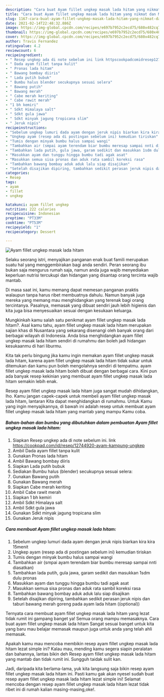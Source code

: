 ```yaml
---
description: "Cara buat Ayam fillet ungkep masak lada hitam yang nikmat dan Mudah Dibuat"
title: "Cara buat Ayam fillet ungkep masak lada hitam yang nikmat dan Mudah Dibuat"
slug: 1167-cara-buat-ayam-fillet-ungkep-masak-lada-hitam-yang-nikmat-dan-mudah-dibuat
date: 2021-02-14T22:48:32.886Z
image: https://img-global.cpcdn.com/recipes/e697b7952c2ecd75/680x482cq70/ayam-fillet-ungkep-masak-lada-hitam-foto-resep-utama.jpg
thumbnail: https://img-global.cpcdn.com/recipes/e697b7952c2ecd75/680x482cq70/ayam-fillet-ungkep-masak-lada-hitam-foto-resep-utama.jpg
cover: https://img-global.cpcdn.com/recipes/e697b7952c2ecd75/680x482cq70/ayam-fillet-ungkep-masak-lada-hitam-foto-resep-utama.jpg
author: Travis Fernandez
ratingvalue: 4.2
reviewcount: 6
recipeingredient:
- " Resep ungkep ada di note sebelum ini link httpscookpadcomidresep12744920ayamkampungungkep"
- " Dada ayam fillet tanpa kulit"
- " Pronas lada hitam"
- " Bawang bombay diiris"
- " Lada putih bubuk"
- " Bumbu halus blender secukupnya sesuai selera"
- " Bawang putih"
- " Bawang merah"
- " Cabe merah keriting"
- " Cabe rawit merah"
- "1 bh kemiri"
- " Sdkt Himalaya salt"
- " Sdkt gula jawa"
- " Sdkt minyak jagung tropicana slim"
- " Jeruk nipis"
recipeinstructions:
- "Sebelum ungkep lumuri dada ayam dengan jeruk nipis biarkan kira kira 15menit"
- "Ungkep ayam (resep ada di postingan sebelum ini) kemudian tiriskan"
- "Tumis dengan minyak bumbu halus sampai wangi"
- "Tambahkan air (smpai ayam terendam biar bumbu meresap sampai nnti diasatkan)"
- "Tambahkan lada putih, gula jawa, garam sedikit dan masukkan 1sdm dulu pronas"
- "Masukkan ayam dan tunggu hingga bumbu tadi agak asat"
- "Masukkan semua sisa pronas dan aduk rata sambil koreksi rasa"
- "Tambahkan bawang bombay aduk aduk lalu siap disajikan"
- "Setelah disajikan dipiring, tambahkan sedikit perasan jeruk nipis dan taburi bawang merah goreng pada ayam lada hitam ((optional))"
categories:
- Resep
tags:
- ayam
- fillet
- ungkep

katakunci: ayam fillet ungkep 
nutrition: 222 calories
recipecuisine: Indonesian
preptime: "PT33M"
cooktime: "PT53M"
recipeyield: "1"
recipecategory: Dessert

---
```



![Ayam fillet ungkep masak lada hitam](https://img-global.cpcdn.com/recipes/e697b7952c2ecd75/680x482cq70/ayam-fillet-ungkep-masak-lada-hitam-foto-resep-utama.jpg)

Selaku seorang istri, menyajikan panganan enak buat famili merupakan suatu hal yang menggembirakan bagi anda sendiri. Peran seorang ibu bukan saja mengurus rumah saja, namun anda juga wajib menyediakan keperluan nutrisi tercukupi dan hidangan yang disantap orang tercinta wajib mantab.

Di masa  saat ini, kamu memang dapat memesan panganan praktis walaupun tanpa harus ribet membuatnya dahulu. Namun banyak juga mereka yang memang mau menghidangkan yang terenak bagi orang tercintanya. Pasalnya, memasak yang dibuat sendiri jauh lebih higienis dan kita juga bisa menyesuaikan sesuai dengan kesukaan keluarga. 



Mungkinkah kamu salah satu penikmat ayam fillet ungkep masak lada hitam?. Asal kamu tahu, ayam fillet ungkep masak lada hitam merupakan sajian khas di Nusantara yang sekarang disenangi oleh banyak orang dari berbagai wilayah di Indonesia. Anda bisa menghidangkan ayam fillet ungkep masak lada hitam sendiri di rumahmu dan boleh jadi hidangan kesukaanmu di hari liburmu.

Kita tak perlu bingung jika kamu ingin memakan ayam fillet ungkep masak lada hitam, karena ayam fillet ungkep masak lada hitam tidak sukar untuk ditemukan dan kamu pun boleh mengolahnya sendiri di tempatmu. ayam fillet ungkep masak lada hitam boleh dibuat dengan berbagai cara. Kini pun ada banyak resep kekinian yang membuat ayam fillet ungkep masak lada hitam semakin lebih enak.

Resep ayam fillet ungkep masak lada hitam juga sangat mudah dihidangkan, lho. Kamu jangan capek-capek untuk membeli ayam fillet ungkep masak lada hitam, lantaran Kita dapat menghidangkan di rumahmu. Untuk Kamu yang ingin menyajikannya, di bawah ini adalah resep untuk membuat ayam fillet ungkep masak lada hitam yang mantab yang mampu Kamu coba.

<!--inarticleads1-->

##### Bahan-bahan dan bumbu yang dibutuhkan dalam pembuatan Ayam fillet ungkep masak lada hitam:

1. Siapkan  Resep ungkep ada di note sebelum ini. link https://cookpad.com/id/resep/12744920-ayam-kampung-ungkep
1. Ambil  Dada ayam fillet tanpa kulit
1. Gunakan  Pronas lada hitam
1. Ambil  Bawang bombay diiris
1. Siapkan  Lada putih bubuk
1. Sediakan  Bumbu halus (blender) secukupnya sesuai selera:
1. Gunakan  Bawang putih
1. Gunakan  Bawang merah
1. Siapkan  Cabe merah keriting
1. Ambil  Cabe rawit merah
1. Siapkan 1 bh kemiri
1. Ambil  Sdkt Himalaya salt
1. Ambil  Sdkt gula jawa
1. Gunakan  Sdkt minyak jagung tropicana slim
1. Gunakan  Jeruk nipis




<!--inarticleads2-->

##### Cara membuat Ayam fillet ungkep masak lada hitam:

1. Sebelum ungkep lumuri dada ayam dengan jeruk nipis biarkan kira kira 15menit
1. Ungkep ayam (resep ada di postingan sebelum ini) kemudian tiriskan
1. Tumis dengan minyak bumbu halus sampai wangi
1. Tambahkan air (smpai ayam terendam biar bumbu meresap sampai nnti diasatkan)
1. Tambahkan lada putih, gula jawa, garam sedikit dan masukkan 1sdm dulu pronas
1. Masukkan ayam dan tunggu hingga bumbu tadi agak asat
1. Masukkan semua sisa pronas dan aduk rata sambil koreksi rasa
1. Tambahkan bawang bombay aduk aduk lalu siap disajikan
1. Setelah disajikan dipiring, tambahkan sedikit perasan jeruk nipis dan taburi bawang merah goreng pada ayam lada hitam ((optional))




Ternyata cara membuat ayam fillet ungkep masak lada hitam yang lezat tidak rumit ini gampang banget ya! Semua orang mampu memasaknya. Cara buat ayam fillet ungkep masak lada hitam Sangat sesuai banget untuk kita yang baru mau belajar memasak maupun juga untuk anda yang telah ahli memasak.

Apakah kamu mau mencoba membikin resep ayam fillet ungkep masak lada hitam lezat simple ini? Kalau mau, mending kamu segera siapin peralatan dan bahannya, lantas bikin deh Resep ayam fillet ungkep masak lada hitam yang mantab dan tidak rumit ini. Sungguh taidak sulit kan. 

Jadi, daripada kita berlama-lama, yuk kita langsung saja bikin resep ayam fillet ungkep masak lada hitam ini. Pasti kamu gak akan nyesel sudah buat resep ayam fillet ungkep masak lada hitam lezat simple ini! Selamat mencoba dengan resep ayam fillet ungkep masak lada hitam lezat tidak ribet ini di rumah kalian masing-masing,oke!.

